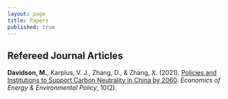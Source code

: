 ```yaml
---
layout: page
title: Papers
published: true
---
```


## Refereed Journal Articles ##

**Davidson, M.**, Karplus, V. J., Zhang, D., & Zhang, X. (2021). [Policies and Institutions to Support Carbon Neutrality in China by 2060](/deneme/deneme.md). _Economics of Energy & Environmental Policy_, 10(2).
